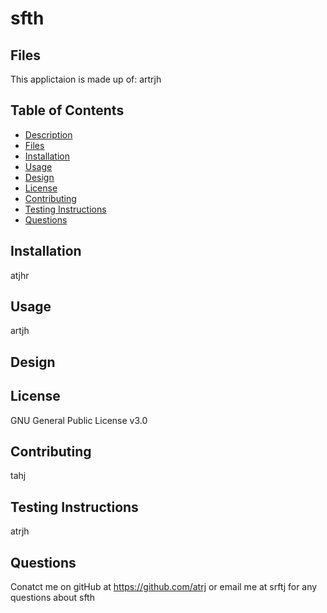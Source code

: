 # sfth
## Files

This applictaion is made up of: artrjh

## Table of Contents
* [Description](#description)
* [Files](#files)
* [Installation](#installation)
* [Usage](#usage)
* [Design](#design)
* [License](#license)
* [Contributing](#contributing)
* [Testing Instructions](#testing-instructions)
* [Questions](#questions)

## Installation
atjhr

## Usage
artjh

## Design


## License
GNU General Public License v3.0

## Contributing
tahj

## Testing Instructions
atrjh

## Questions
Conatct me on gitHub at https://github.com/atrj or email me at srftj for any questions about sfth

